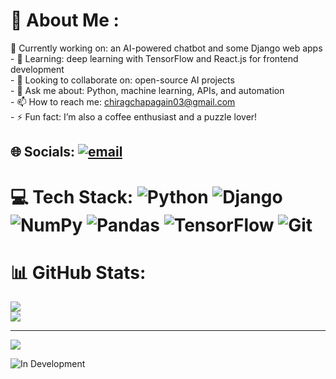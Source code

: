 # 💫 About Me :
🔭 Currently working on: an AI-powered chatbot and some Django web apps<br>- 🌱 Learning: deep learning with TensorFlow and React.js for frontend development<br>- 👯 Looking to collaborate on: open-source AI projects<br>- 💬 Ask me about: Python, machine learning, APIs, and automation<br>- 📫 How to reach me: chiragchapagain03@gmail.com<br>- ⚡ Fun fact: I’m also a coffee enthusiast and a puzzle lover!


## 🌐 Socials:  [![email](https://img.shields.io/badge/Email-D14836?logo=gmail&logoColor=white)](mailto:chiragchapagain03@gmail.com)
# 💻 Tech Stack:      ![Python](https://img.shields.io/badge/python-3670A0?style=for-the-badge&logo=python&logoColor=ffdd54)    ![Django](https://img.shields.io/badge/django-%23092E20.svg?style=for-the-badge&logo=django&logoColor=white) ![NumPy](https://img.shields.io/badge/numpy-%23013243.svg?style=for-the-badge&logo=numpy&logoColor=white) ![Pandas](https://img.shields.io/badge/pandas-%23150458.svg?style=for-the-badge&logo=pandas&logoColor=white) ![TensorFlow](https://img.shields.io/badge/TensorFlow-%23FF6F00.svg?style=for-the-badge&logo=TensorFlow&logoColor=white) ![Git](https://img.shields.io/badge/git-%23F05033.svg?style=for-the-badge&logo=git&logoColor=white)

# 📊 GitHub Stats:
![](https://nirzak-streak-stats.vercel.app/?user=Chirag037&theme=dark&hide_border=false)<br/>
![](https://github-readme-stats.vercel.app/api/top-langs/?username=Chirag037&theme=dark&hide_border=false&include_all_commits=false&count_private=true&layout=compact)

---
[![](https://visitcount.itsvg.in/api?id=Chirag037&icon=0&color=0)](https://visitcount.itsvg.in)

![In Development](https://img.shields.io/badge/status-in%20development-orange?style=for-the-badge&logo=appveyor&logoColor=white&labelColor=orange&color=ff8800)
